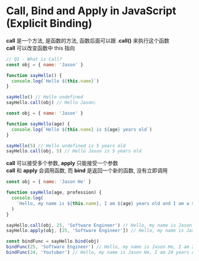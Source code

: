 # Call, Bind and Apply in JavaScript (Explicit Binding)

**call** 是一个方法, 是函数的方法, 函数后面可以跟 .**call()** 来执行这个函数  
**call** 可以改变函数中 this 指向

```js
// Q1 - What is Call?
const obj = { name: 'Jason' }

function sayHello() {
  console.log(`Hello ${this.name}`)
}

sayHello() // Hello undefined
sayHello.call(obj) // Hello Jason;
```

```js
const obj = { name: 'Jason' }

function sayHello(age) {
  console.log(`Hello ${this.name} is ${age} years old`)
}

sayHello(5) // Hello undefined is 5 years old
sayHello.call(obj, 5) // Hello Jason is 5 years old
```

**call** 可以接受多个参数, **apply** 只能接受一个参数  
**call** 和 **apply** 会调用函数, 而 **bind** 是返回一个新的函数, 没有立即调用

```js
const obj = { name: 'Jason He' }

function sayHello(age, profession) {
  console.log(
    `Hello, my name is ${this.name}, I am ${age} years old and I am a ${profession}`
  )
}

sayHello.call(obj, 25, 'Software Engineer') // Hello, my name is Jason He, I am 25 years old and I am a Software Engineer
sayHello.apply(obj, [25, 'Software Engineer']) // Hello, my name is Jason He, I am 25 years old and I am a Software Engineer

const bindFunc = sayHello.bind(obj)
bindFunc(25, 'Software Engineer') // Hello, my name is Jason He, I am 25 years old and I am a Software Engineer
bindFunc(24, 'Youtuber') // Hello, my name is Jason He, I am 24 years old and I am a Youtuber
```
